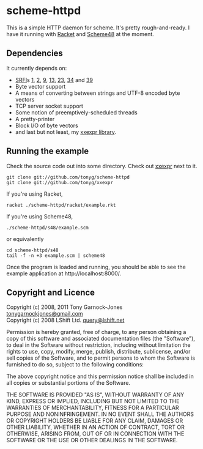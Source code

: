 # scheme-httpd

This is a simple HTTP daemon for scheme. It's pretty
rough-and-ready. I have it running with
[Racket](http://racket-lang.org/) and [Scheme48](http://s48.org/) at
the moment.

## Dependencies

It currently depends on:

 - [SRFI](http://srfi.schemers.org/)s
   [1](http://srfi.schemers.org/srfi-1/),
   [2](http://srfi.schemers.org/srfi-2/),
   [9](http://srfi.schemers.org/srfi-9/),
   [13](http://srfi.schemers.org/srfi-13/),
   [23](http://srfi.schemers.org/srfi-23/),
   [34](http://srfi.schemers.org/srfi-34/) and
   [39](http://srfi.schemers.org/srfi-39/)
 - Byte vector support
 - A means of converting between strings and UTF-8 encoded byte vectors
 - TCP server socket support
 - Some notion of preemptively-scheduled threads
 - A pretty-printer
 - Block I/O of byte vectors
 - and last but not least, my [xxexpr library](http://github.com/tonyg/xxexpr/).

## Running the example

Check the source code out into some directory. Check out
[xxexpr](http://github.com/tonyg/xxexpr/) next to it.

    git clone git://github.com/tonyg/scheme-httpd
    git clone git://github.com/tonyg/xxexpr

If you're using Racket,

    racket ./scheme-httpd/racket/example.rkt

If you're using Scheme48,

    ./scheme-httpd/s48/example.scm

or equivalently

    cd scheme-httpd/s48
    tail -f -n +3 example.scm | scheme48

Once the program is loaded and running, you should be able to see the
example application at http://localhost:8000/.

## Copyright and Licence

Copyright (c) 2008, 2011 Tony Garnock-Jones <tonygarnockjones@gmail.com>  
Copyright (c) 2008 LShift Ltd. <query@lshift.net>

Permission is hereby granted, free of charge, to any person obtaining
a copy of this software and associated documentation files (the
"Software"), to deal in the Software without restriction, including
without limitation the rights to use, copy, modify, merge, publish,
distribute, sublicense, and/or sell copies of the Software, and to
permit persons to whom the Software is furnished to do so, subject to
the following conditions:

The above copyright notice and this permission notice shall be
included in all copies or substantial portions of the Software.

THE SOFTWARE IS PROVIDED "AS IS", WITHOUT WARRANTY OF ANY KIND,
EXPRESS OR IMPLIED, INCLUDING BUT NOT LIMITED TO THE WARRANTIES OF
MERCHANTABILITY, FITNESS FOR A PARTICULAR PURPOSE AND
NONINFRINGEMENT. IN NO EVENT SHALL THE AUTHORS OR COPYRIGHT HOLDERS BE
LIABLE FOR ANY CLAIM, DAMAGES OR OTHER LIABILITY, WHETHER IN AN ACTION
OF CONTRACT, TORT OR OTHERWISE, ARISING FROM, OUT OF OR IN CONNECTION
WITH THE SOFTWARE OR THE USE OR OTHER DEALINGS IN THE SOFTWARE.
